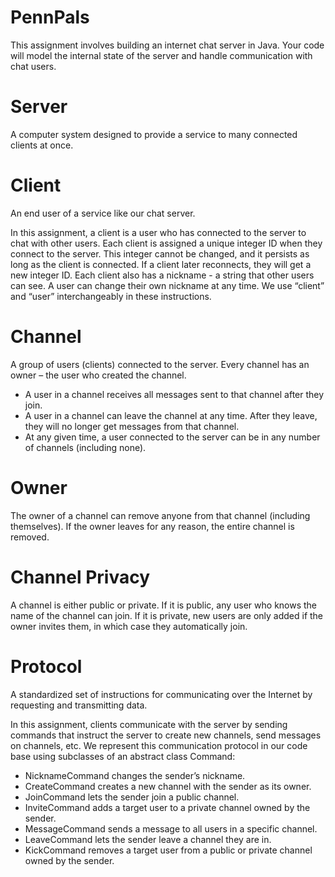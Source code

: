 # PennPals
This assignment involves building an internet chat server in Java. Your code will model the internal state of the server and handle communication with chat users.

# Server
A computer system designed to provide a service to many connected clients at once.

# Client
An end user of a service like our chat server.

In this assignment, a client is a user who has connected to the server to chat with other users. Each client is assigned a unique integer ID when they connect to the server. This integer cannot be changed, and it persists as long as the client is connected. If a client later reconnects, they will get a new integer ID. Each client also has a nickname - a string that other users can see. A user can change their own nickname at any time. We use “client” and “user” interchangeably in these instructions.

# Channel
A group of users (clients) connected to the server. Every channel has an owner – the user who created the channel.

- A user in a channel receives all messages sent to that channel after they join.
- A user in a channel can leave the channel at any time. After they leave, they will no longer get messages from that channel.
- At any given time, a user connected to the server can be in any number of channels (including none).
# Owner
The owner of a channel can remove anyone from that channel (including themselves). If the owner leaves for any reason, the entire channel is removed.

# Channel Privacy
A channel is either public or private. If it is public, any user who knows the name of the channel can join. If it is private, new users are only added if the owner invites them, in which case they automatically join.

# Protocol
A standardized set of instructions for communicating over the Internet by requesting and transmitting data.

In this assignment, clients communicate with the server by sending commands that instruct the server to create new channels, send messages on channels, etc. We represent this communication protocol in our code base using subclasses of an abstract class Command:

- NicknameCommand changes the sender’s nickname.
- CreateCommand creates a new channel with the sender as its owner.
- JoinCommand lets the sender join a public channel.
- InviteCommand adds a target user to a private channel owned by the sender.
- MessageCommand sends a message to all users in a specific channel.
- LeaveCommand lets the sender leave a channel they are in.
- KickCommand removes a target user from a public or private channel owned by the sender.
